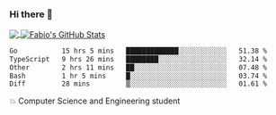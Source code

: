 ### Hi there 👋
<a href="https://github.com/fabiovincenzi/fabiovincenzi">
  <img align="center" src="https://github-readme-stats.vercel.app/api/top-langs/?username=fabiovincenzi&title_color=ffffff&text_color=c9cacc&icon_color=2bbc8a&bg_color=1d1f21&langs_count=3" />
</a>
<a href="https://github.com/fabiovincenzi/fabiovincenzi">
  <img align="center" src="https://github-readme-stats.vercel.app/api?username=fabiovincenzi&show_icons=true&line_height=27&count_private=true&title_color=ffffff&text_color=c9cacc&icon_color=2bbc8a&bg_color=1d1f21" alt="Fabio's GitHub Stats" />
</a>
<!--START_SECTION:waka-->

```txt
Go           15 hrs 5 mins   █████████████░░░░░░░░░░░░   51.38 %
TypeScript   9 hrs 26 mins   ████████░░░░░░░░░░░░░░░░░   32.14 %
Other        2 hrs 11 mins   ██░░░░░░░░░░░░░░░░░░░░░░░   07.48 %
Bash         1 hr 5 mins     █░░░░░░░░░░░░░░░░░░░░░░░░   03.74 %
Diff         28 mins         ▒░░░░░░░░░░░░░░░░░░░░░░░░   01.61 %
```

<!--END_SECTION:waka-->

:boom: Computer Science and Engineering student
